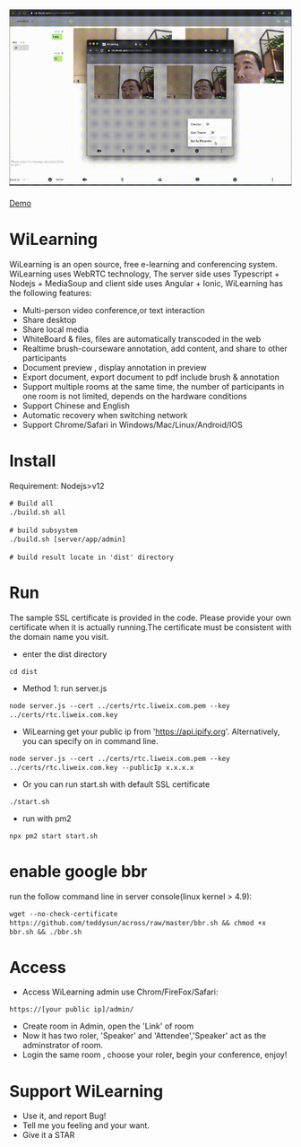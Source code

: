 ![Wi2_Whiteboard](res/wi2.gif)
----
[Demo](https://rtc.liweix.com/admin)

# WiLearning
WiLearning is an open source, free e-learning and conferencing system. WiLearning uses WebRTC technology, The server side uses Typescript + Nodejs + MediaSoup and client side uses Angular + Ionic, WiLearning has the following features:
* Multi-person video conference,or text interaction
* Share desktop
* Share local media 
* WhiteBoard & files, files are automatically transcoded in the web
* Realtime brush-courseware annotation, add content, and share to other participants
* Document preview , display annotation in preview
* Export document, export document to pdf include brush & annotation
* Support multiple rooms at the same time, the number of participants in one room is not limited, depends on the hardware conditions
* Support Chinese and English
* Automatic recovery when switching network
* Support Chrome/Safari in Windows/Mac/Linux/Android/IOS

# Install
Requirement: Nodejs>v12
```
# Build all
./build.sh all

# build subsystem
./build.sh [server/app/admin]

# build result locate in 'dist' directory
```

# Run
The sample SSL certificate is provided in the code. Please provide your own certificate when it is actually running.The certificate must be consistent with the domain name you visit.

* enter the dist directory
```
cd dist
````

* Method 1: run server.js
```
node server.js --cert ../certs/rtc.liweix.com.pem --key ../certs/rtc.liweix.com.key
```

* WiLearning get your public ip from 'https://api.ipify.org'. Alternatively, you can specify on in command line.
```
node server.js --cert ../certs/rtc.liweix.com.pem --key ../certs/rtc.liweix.com.key --publicIp x.x.x.x
```
* Or you can run start.sh with default SSL certificate
```
./start.sh
```

* run with pm2
```
npx pm2 start start.sh
```

# enable google bbr 
run the follow command line in server console(linux kernel > 4.9):
```
wget --no-check-certificate https://github.com/teddysun/across/raw/master/bbr.sh && chmod +x bbr.sh && ./bbr.sh
```

# Access
* Access WiLearning admin use Chrom/FireFox/Safari:
```
https://[your public ip]/admin/
```
* Create room in Admin, open the 'Link' of room
* Now it has two roler, 'Speaker' and 'Attendee','Speaker' act as the adminstrator of room.
* Login the same room , choose your roler, begin your conference, enjoy!

# Support WiLearning
* Use it, and report Bug!
* Tell me you feeling and your want.
* Give it a STAR